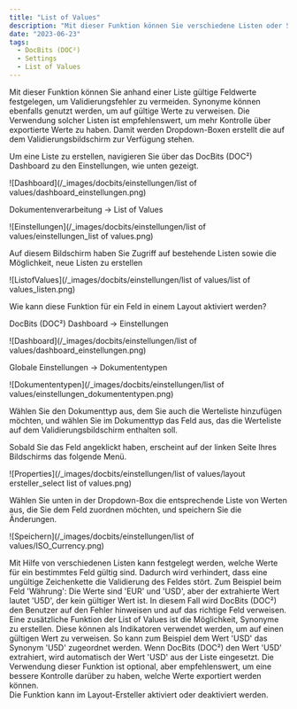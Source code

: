 ```yaml
---
title: "List of Values"
description: "Mit dieser Funktion können Sie verschiedene Listen oder Sätze verwandter Informationen erstellen und speichern, die zur Erstellung einer Dropdown-Box auf dem Validierungsbildschirm verwendet werden können."
date: "2023-06-23"
tags:
  - DocBits (DOC²)
  - Settings
  - List of Values
---
```


Mit dieser Funktion können Sie anhand einer Liste gültige Feldwerte festgelegen, um Validierungsfehler zu vermeiden. Synonyme können ebenfalls genutzt werden, um auf gültige Werte zu verweisen. Die Verwendung solcher Listen ist empfehlenswert, um mehr Kontrolle über exportierte Werte zu haben. 
Damit werden Dropdown-Boxen erstellt die auf dem Validierungsbildschirm zur Verfügung stehen.

Um eine Liste zu erstellen, navigieren Sie über das DocBits (DOC²) Dashboard zu den Einstellungen, wie unten gezeigt.

![Dashboard](/_images/docbits/einstellungen/list of values/dashboard_einstellungen.png)

Dokumentenverarbeitung → List of Values

![Einstellungen](/_images/docbits/einstellungen/list of values/einstellungen_list of values.png)

Auf diesem Bildschirm haben Sie Zugriff auf bestehende Listen sowie die Möglichkeit, neue Listen zu erstellen

![ListofValues](/_images/docbits/einstellungen/list of values/list of values_listen.png)

Wie kann diese Funktion für ein Feld in einem Layout aktiviert werden?

DocBits (DOC²) Dashboard → Einstellungen

![Dashboard](/_images/docbits/einstellungen/list of values/dashboard_einstellungen.png)

Globale Einstellungen → Dokumententypen

![Dokumententypen](/_images/docbits/einstellungen/list of values/einstellungen_dokumententypen.png)

Wählen Sie den Dokumenttyp aus, dem Sie auch die Werteliste hinzufügen möchten, und wählen Sie im Dokumenttyp das Feld aus, das die Werteliste auf dem Validierungsbildschirm enthalten soll.

Sobald Sie das Feld angeklickt haben, erscheint auf der linken Seite Ihres Bildschirms das folgende Menü.

![Properties](/_images/docbits/einstellungen/list of values/layout ersteller_select list of values.png)

Wählen Sie unten in der Dropdown-Box die entsprechende Liste von Werten aus, die Sie dem Feld zuordnen möchten, und speichern Sie die Änderungen.

![Speichern](/_images/docbits/einstellungen/list of values/ISO_Currency.png)

Mit Hilfe von verschiedenen Listen kann festgelegt werden, welche Werte für ein bestimmtes Feld gültig sind. Dadurch wird verhindert, dass eine ungültige Zeichenkette die Validierung des Feldes stört. Zum Beispiel beim Feld 'Währung': Die Werte sind 'EUR' und 'USD', aber der extrahierte Wert lautet 'U5D', der kein gültiger Wert ist. In diesem Fall wird DocBits (DOC²) den Benutzer auf den Fehler hinweisen und auf das richtige Feld verweisen. Eine zusätzliche Funktion der List of Values ist die Möglichkeit, Synonyme zu erstellen. Diese können als Indikatoren verwendet werden, um auf einen gültigen Wert zu verweisen. So kann zum Beispiel dem Wert 'USD' das Synonym 'U5D' zugeordnet werden. Wenn DocBits (DOC²) den Wert 'U5D' extrahiert, wird automatisch der Wert 'USD' aus der Liste eingesetzt. Die Verwendung dieser Funktion ist optional, aber empfehlenswert, um eine bessere Kontrolle darüber zu haben, welche Werte exportiert werden können.<br> Die Funktion kann im Layout-Ersteller aktiviert oder deaktiviert werden.